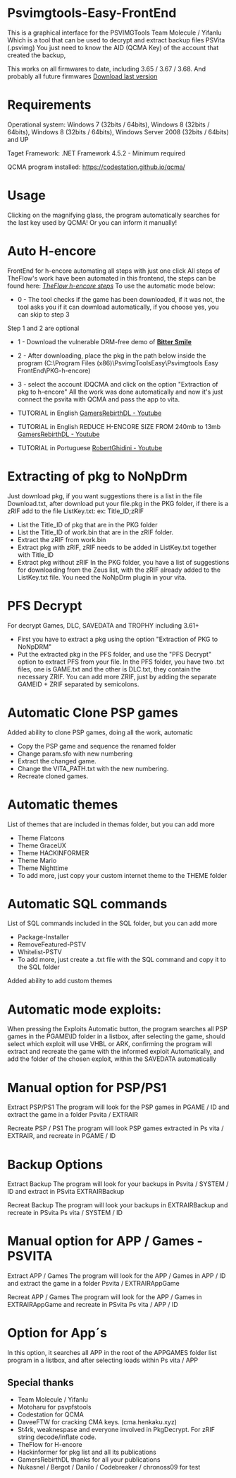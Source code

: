 # Psvimgtools-Easy-FrontEnd

This is a graphical interface for the PSVIMGTools Team Molecule / Yifanlu Which is a tool that can be used to decrypt and extract backup files PSVita (.psvimg) You just need to know the AID (QCMA Key) of the account that created the backup,

This works on all firmwares to date, including 3.65 / 3.67 / 3.68. And probably all future firmwares
[Download last version](https://github.com/MRGhidini/Psvimgtools-Easy-FrontEnd/releases/latest)

# Requirements

Operational system:
Windows 7 (32bits / 64bits), Windows 8 (32bits / 64bits), Windows 8 (32bits / 64bits), Windows Server 2008 (32bits / 64bits) and UP

Taget Framework:
.NET Framework 4.5.2 - Minimum required

QCMA program installed:
https://codestation.github.io/qcma/

# Usage

Clicking on the magnifying glass, the program automatically searches for the last key used by QCMA! Or you can inform it manually!

# Auto H-encore

FrontEnd for h-encore automating all steps with just one click
All steps of TheFlow's work have been automated in this frontend, the steps can be found here: [*TheFlow h-encore steps*](https://github.com/TheOfficialFloW/h-encore#installation) 
To use the automatic mode below:

* 0 - The tool checks if the game has been downloaded, if it was not, the tool asks you if it can download automatically, if you choose yes, you can skip to step 3 

Step 1 and 2 are optional
* 1 - Download the vulnerable DRM-free demo of [**Bitter Smile**](http://ares.dl.playstation.net/cdn/JP0741/PCSG90096_00/xGMrXOkORxWRyqzLMihZPqsXAbAXLzvAdJFqtPJLAZTgOcqJobxQAhLNbgiFydVlcmVOrpZKklOYxizQCRpiLfjeROuWivGXfwgkq.pkg) 
* 2 - After downloading, place the pkg in the path below inside the program (C:\Program Files (x86)\PsvimgToolsEasy\Psvimgtools Easy FrontEnd\PKG-h-encore)

* 3 - select the account IDQCMA and click on the option "Extraction of pkg to h-encore"
All the work was done automatically and now it's just connect the psvita with QCMA and pass the app to vita.
* TUTORIAL in English [GamersRebirthDL - Youtube ](https://www.youtube.com/watch?v=pa1bS-4Az_E&feature=youtu.be)
* TUTORIAL in English REDUCE H-ENCORE SIZE FROM 240mb to 13mb [GamersRebirthDL - Youtube ](https://www.youtube.com/watch?v=6_MSQf0uh4Y&feature=youtu.be)
* TUTORIAL in Portuguese [RobertGhidini - Youtube ](https://www.youtube.com/watch?v=QZ6GBvRc_K4)

# Extracting of pkg to NoNpDrm

Just download pkg, if you want suggestions there is a list in the file Download.txt, after download put your file.pkg in the PKG folder, if there is a zRIF add to the file ListKey.txt: ex: Title_ID;zRIF
* List the Title_ID of pkg that are in the PKG folder
* List the Title_ID of work.bin that are in the zRIF folder.
* Extract the zRIF from work.bin
* Extract pkg with zRIF, zRIF needs to be added in ListKey.txt together with Title_ID
* Extract pkg without zRIF
In the PKG folder, you have a list of suggestions for downloading from the Zeus list, with the zRIF already added to the ListKey.txt file.
You need the NoNpDrm plugin in your vita.

# PFS Decrypt

For decrypt Games, DLC, SAVEDATA and TROPHY including 3.61+
* First you have to extract a pkg using the option "Extraction of PKG to NoNpDRM"
* Put the extracted pkg in the PFS folder, and use the "PFS Decrypt" option to extract PFS from your file.
In the PFS folder, you have two .txt files, one is GAME.txt and the other is DLC.txt, they contain the necessary ZRIF. You can add more ZRIF, just by adding the separate GAMEID + ZRIF separated by semicolons.


# Automatic Clone PSP games

Added ability to clone PSP games, doing all the work, automatic
* Copy the PSP game and sequence the renamed folder
* Change param.sfo with new numbering
* Extract the changed game.
* Change the VITA_PATH.txt with the new numbering.
* Recreate cloned games.

# Automatic themes

List of themes that are included in themas folder, but you can add more
* Theme Flatcons
* Theme GraceUX
* Theme HACKINFORMER
* Theme Mario
* Theme Nighttime
* To add more, just copy your custom internet theme to the THEME folder

# Automatic SQL commands

List of SQL commands included in the SQL folder, but you can add more
* Package-Installer
* RemoveFeatured-PSTV
* Whitelist-PSTV
* To add more, just create a .txt file with the SQL command and copy it to the SQL folder


Added ability to add custom themes

# Automatic mode exploits:

When pressing the Exploits Automatic button, the program searches all PSP games in the PGAME\ID folder in a listbox, after selecting the game, should select which exploit will use VHBL or ARK, confirming the program will extract and recreate the game with the informed exploit Automatically, and add the folder of the chosen exploit, within the SAVEDATA automatically

# Manual option for PSP/PS1

Extract PSP/PS1
The program will look for the PSP games in PGAME / ID and extract the game in a folder Psvita / EXTRAIR

Recreate PSP / PS1
The program will look PSP games extracted in Ps vita / EXTRAIR, and recreate in PGAME / ID

# Backup Options

Extract Backup
The program will look for your backups in Psvita / SYSTEM / ID and extract in PSvita EXTRAIRBackup

Recreat Backup
The program will look your backups in EXTRAIRBackup and recreate in PSvita Ps vita / SYSTEM / ID

# Manual option for APP / Games - PSVITA

Extract APP / Games 
The program will look for the APP / Games in APP / ID and extract the game in a folder Psvita / EXTRAIRAppGame

Recreat APP / Games
The program will look for the APP / Games in EXTRAIRAppGame and recreate in PSvita Ps vita / APP / ID

# Option for App´s

In this option, it searches all APP in the root of the APPGAMES folder list program in a listbox, and after selecting loads within Ps vita / APP

## Special thanks  
- Team Molecule / Yifanlu
- Motoharu for psvpfstools
- Codestation for QCMA
- DaveeFTW for cracking CMA keys. (cma.henkaku.xyz)
- St4rk, weaknespase and everyone involved in PkgDecrypt. For zRIF string decode/inflate code.
- TheFlow for H-encore 
- Hackinformer for pkg list and all its publications
- GamersRebirthDL thanks for all your publications 
- Nukasnel / Bergot / Danilo / Codebreaker / chronoss09 for test

